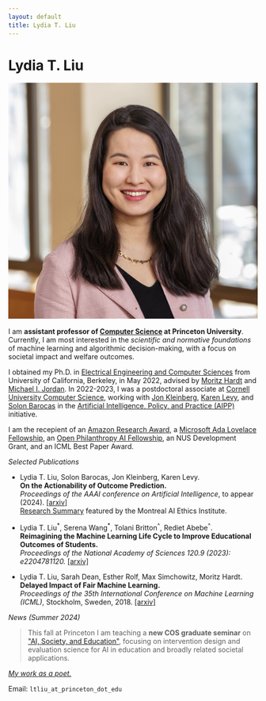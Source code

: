 ```yaml
---
layout: default
title: Lydia T. Liu 
---
```

	
	
# Lydia T. Liu #

<img src="img/01 - Liu 2024 DKC - small.jpg" alt="Photo" class="leftside_image" title="Photo Credit: David Kelly Crow">

I am **assistant professor of [Computer Science](https://www.cs.princeton.edu) at Princeton University**. Currently, I am most interested in the _scientific and normative foundations_ of machine learning and algorithmic decision-making, with a focus on societal impact and welfare outcomes.

 I obtained my Ph.D. in [Electrical Engineering and Computer Sciences](https://eecs.berkeley.edu/) from University of California, Berkeley, in May 2022, advised by [Moritz Hardt](http://mrtz.org/) and [Michael I. Jordan](https://people.eecs.berkeley.edu/~jordan/). In 2022-2023, I was a postdoctoral associate at [Cornell University Computer Science](http://cis.cornell.edu/cornell-computing-information-science), working with [Jon Kleinberg](https://www.cs.cornell.edu/home/kleinber/), [Karen Levy](https://www.karen-levy.net), and [Solon Barocas](http://solon.barocas.org) in the [Artificial Intelligence, Policy, and Practice (AIPP)](https://aipp.cis.cornell.edu) initiative. 
 
I am the recepient of an [Amazon Research Award](https://www.amazon.science/research-awards/program-updates/99-amazon-research-awards-recipients-announced), a [Microsoft Ada Lovelace Fellowship](https://www.microsoft.com/en-us/research/academic-program/ada-lovelace-fellowship/), an [Open Philanthropy AI Fellowship](https://www.openphilanthropy.org/focus/global-catastrophic-risks/potential-risks-advanced-artificial-intelligence/open-phil-ai-fellowship-2019-class), an NUS Development Grant, and an ICML Best Paper Award. 

*Selected Publications*

* Lydia T. Liu, Solon Barocas, Jon Kleinberg, Karen Levy.  
**On the Actionability of Outcome Prediction.**  
*Proceedings of the AAAI conference on Artificial Intelligence*, to appear (2024). [[arxiv]](https://arxiv.org/abs/2309.04470)  
[Research Summary](https://montrealethics.ai/on-the-actionability-of-outcome-prediction/) featured by the Montreal AI Ethics Institute.

* Lydia T. Liu<sup>\*</sup>, Serena Wang<sup>\*</sup>, Tolani Britton<sup>^</sup>, Rediet Abebe<sup>^</sup>.  
**Reimagining the Machine Learning Life Cycle to Improve Educational Outcomes of Students.**  
*Proceedings of the National Academy of Sciences 120.9 (2023): e2204781120.* [[arxiv]](http://arxiv.org/abs/2209.03929) <!--[[eprint]](https://www.pnas.org/eprint/3RXWD4U8UFVCHHUWGFGY/full) [[slides]](/assets/ml4ed-bair-talk.pdf) --> 

* Lydia T. Liu, Sarah Dean, Esther Rolf, Max Simchowitz, Moritz Hardt.  
**Delayed Impact of Fair Machine Learning.**  
*Proceedings of the 35th International Conference on Machine Learning (ICML)*, Stockholm, Sweden, 2018. [[arxiv]](https://arxiv.org/abs/1803.04383)

*News (Summer 2024)*
> This fall at Princeton I am teaching a **new COS graduate seminar** on ["AI, Society, and Education"](/teaching), focusing on  intervention design and evaluation science for AI in education and broadly related societal applications.
<!--
> I am presenting work with my students and collaborators ([Liu et al 2024](https://drive.google.com/file/d/1x4tdWdjRK-yB9-agNOPVFr4na-Q5QKYl/view?usp=sharing), [Raji and Liu 2024](), [Stroebl et al 2024]()) at the ICML 2024 Workshop on Humans, Algorithmic Decision-Making and Society: Modeling Interactions and Impact!  
> I will be an invited speaker at TTIC Workshop on Data-Driven Decision Processes: From Theory to Practice (August 26-28).
--> 

<!-- I received an Amazon Research Award for the proposal _From Predictions to Positive Impact: Foundations of Responsible AI in Social Systems_.   --> 
<!-- I co-organized the [BIRS workshop](http://www.birs.ca/events/2024/5-day-workshops/24w5283) on _Bridging Prediction and Intervention Problems in Social Systems_ with  Inioluwa Deborah Raji, Angela Zhou, and Arvind Narayanan, June 3-7, 2024.--> 


<!--Recent talk at the Simons Institute workshop on Societal Considerations and Applications (November 2022):
<iframe width="560" height="315" src="https://www.youtube.com/embed/P1SBnDTylko" title="YouTube video player" frameborder="0" allow="accelerometer; autoplay; clipboard-write; encrypted-media; gyroscope; picture-in-picture" allowfullscreen></iframe> --> 

<!-- [pictures](https://www.flickr.com/photos/158535173@N08/) --> 
[*My work as a poet.*](/writing)

<!-- **Updates**. 
> (Nov 2022) I gave a talk at the Simons workshop on Societal Considerations and Applications.
 (Sep 2022) Our cross-disciplinary study of machine learning in education, *Lost in Translation: Reimagining the Machine Learning Life Cycle in Education*, is on [arXiv](http://arxiv.org/abs/2209.03929).
  (Oct 2021) [I attended MIT EECS Rising Stars 2021](https://risingstars21-eecs.mit.edu/liu-lydia-tingruo/)---[apply](https://risingstars21-eecs.mit.edu) for the fall 2022 workshop at UT Austin! We presented our [poster for _Strategic ranking_](/assets/strategic_ranking_poster.pdf) at the inaugural ACM conference on EAAMO. [_Bandit Learning in Decentralized Matching Markets_](https://jmlr.org/papers/v22/20-1429.html) is in vol. 22 of JMLR. See [EC workshop poster](/assets/decentralizedbandits_poster.pdf) and [FODSI talk](/assets/learning_markets.pdf).--> 


			
Email: `ltliu_at_princeton_dot_edu`


